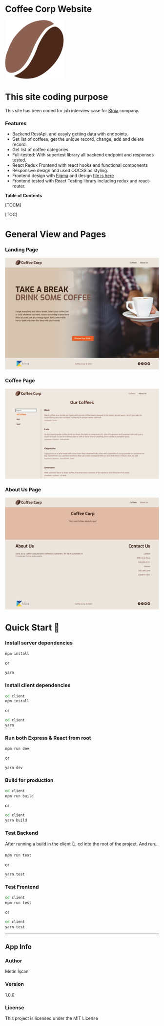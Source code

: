 # Coffee Corp Website

![](https://github.com/metin1/coffee-project/blob/master/client/public/android-chrome-192x192.png?raw=true)

# This site coding purpose
This site has been coded for job interview case for [Kloia](https://www.kloia.com/) company.

### Features

- Backend RestApi, and easyly getting data with endpoints.
- Get list of coffees, get the unique record, change, add and delete record.
- Get list of coffee categories
- Full-tested: With supertest library all backend endpoint and responses tested.
- React Redux Frontend with react hooks and functional components
- Responsive design and used OOCSS as styling.
- Frontend design with [Figma](https://figma.com/ "Figma") and design [file is here](https://www.figma.com/file/F88DSInAsuh2MdOMb84vEQ/CoofeeCorp?node-id=1%3A652&viewport=-1173%2C-48%2C0.5507400035858154)
- Frontend tested with React Testing library including redux and react-router.


**Table of Contents**

[TOCM]

[TOC]
# General View and Pages

### Landing Page
![](https://github.com/metin1/coffee-project/blob/master/client/src/assets/pages/landingPage.jpg?raw=true)

### Coffee Page
![](https://github.com/metin1/coffee-project/blob/master/client/src/assets/pages/coffeePage.jpg?raw=true)

### About Us Page
![](https://github.com/metin1/coffee-project/blob/master/client/src/assets/pages/aboutPage.jpg?raw=true)


# Quick Start 🚀

### Install server dependencies

```bash
npm install
```
or
```bash
yarn
```

### Install client dependencies

```bash
cd client
npm install
```
or

```bash
cd client
yarn
```
### Run both Express & React from root

```bash
npm run dev
```
or
```bash
yarn dev
```

### Build for production

```bash
cd client
npm run build
```
or
```bash
cd client
yarn build
```

### Test Backend

After running a build in the client 👆, cd into the root of the project.
And run...
```bash
npm run test
```
or
```bash
yarn test
```

### Test Frontend


```bash
cd client
npm run test
```
or
```bash
cd client
yarn test
```

---

## App Info

### Author

Metin İşcan

### Version

1.0.0

### License

This project is licensed under the MIT License